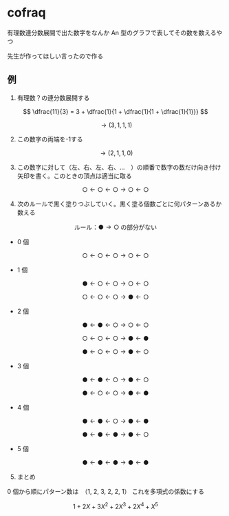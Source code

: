 # cofraq

有理数連分数展開で出た数字をなんか An 型のグラフで表してその数を数えるやつ

先生が作ってほしい言ったので作る

## 例

1. 有理数？の連分数展開する

$$
  \dfrac{11}{3} = 3 + \dfrac{1}{1 + \dfrac{1}{1 + \dfrac{1}{1}}}
$$

$$
\longrightarrow  (3, 1, 1, 1)
$$

2. この数字の両端を-1する

$$\rightarrow  (2, 1, 1, 0)$$

3. この数字に対して（左、右、左、右、...　）の順番で数字の数だけ向き付け矢印を書く。このときの頂点は適当に取る

$$
\text{○} \leftarrow \text{○} \leftarrow \text{○} \rightarrow \text{○} \leftarrow \text{○}
$$

4. 次のルールで黒く塗りつぶしていく。黒く塗る個数ごとに何パターンあるか数える

$$\text{ルール：} \text{●} \rightarrow \text{○} \text{ の部分がない} $$

- 0 個

$$\text{○} \leftarrow \text{○} \leftarrow \text{○} \rightarrow \text{○} \leftarrow \text{○}$$

- 1 個

$$\text{●} \leftarrow \text{○} \leftarrow \text{○} \rightarrow \text{○} \leftarrow \text{○}$$

$$\text{○} \leftarrow \text{○} \leftarrow \text{○} \rightarrow \text{●} \leftarrow \text{○}$$

- 2 個

$$\text{●} \leftarrow \text{●} \leftarrow \text{○} \rightarrow \text{○} \leftarrow \text{○}$$

$$\text{○} \leftarrow \text{○} \leftarrow \text{○} \rightarrow \text{●} \leftarrow \text{●}$$

$$\text{●} \leftarrow \text{○} \leftarrow \text{○} \rightarrow \text{●} \leftarrow \text{○}$$

- 3 個

$$\text{●} \leftarrow \text{●} \leftarrow \text{○} \rightarrow \text{●} \leftarrow \text{○}$$

$$\text{●} \leftarrow \text{○} \leftarrow \text{○} \rightarrow \text{●} \leftarrow \text{●}$$

- 4 個

$$\text{●} \leftarrow \text{●} \leftarrow \text{○} \rightarrow \text{●} \leftarrow \text{●}$$

$$\text{●} \leftarrow \text{●} \leftarrow \text{●} \rightarrow \text{●} \leftarrow \text{○}$$

- 5 個

$$\text{●} \leftarrow \text{●} \leftarrow \text{●} \rightarrow \text{●} \leftarrow \text{●}$$

5. まとめ

0 個から順にパターン数は　（1, 2, 3, 2, 2, 1）
これを多項式の係数にする

$$
1 + 2X + 3X^2 + 2X^3 + 2X^4 + X^5
$$

